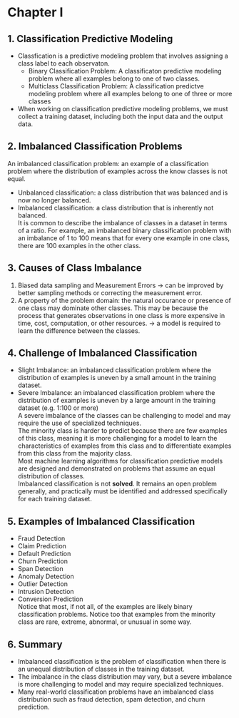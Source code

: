# Chapter I

## 1. Classification Predictive Modeling
- Classfication is a predictive modeling problem that involves assigning a class label to each observaton. 
  - Binary Classification Problem: A classificaton predictive modeling problem where all examples belong to one of two classes. 
  - Multiclass Classification Problem: A classification predictve modeling problem where all examples belong to one of three or more classes
- When working on classification predictive modeling problems, we must collect a training dataset, including both the input data and the output data.

## 2. Imbalanced Classification Problems 
An imbalanced classification problem: an example of a classification problem where the distribution of examples across the know classes is not equal. 
- Unbalanced classification: a class distribution that was balanced and is now no longer balanced. 
- Imbalanced classification: a class distribution that is inherently not balanced.  
It is common to describe the imbalance of classes in a dataset in terms of a ratio. For example, an imbalanced binary classification problem with an imbalance of 1 to 100 means that for every one example in one class, there are 100 examples in the other class. 

## 3. Causes of Class Imbalance 
1. Biased data sampling and Measurement Errors -> can be improved by better sampling methods or correcting the measurement error. 
2. A property of the problem domain: the natural occurance or presence of one class may dominate other classes. This may be because the process that generates observations in one class is more expensive in time, cost, computation, or other resources. -> a model is required to learn the difference between the classes.

## 4. Challenge of Imbalanced Classification 
- Slight Imbalance: an imbalanced classification problem where the distribution of examples is uneven by a small amount in the training dataset. 
- Severe Imbalance: an imbalanced classification problem where the distribution of examples is uneven by a large amount in the training dataset (e.g. 1:100 or more)   
A severe imbalance of the classes can be challenging to model and may require the use of specialized techniques.   
The minority class is harder to predict because there are few examples of this class, meaning it is more challenging for a model to learn the characteristics of examples from this class and to differentiate examples from this class from the majority class.   
Most machine learning algorithms for classification predictive models are designed and demonstrated on problems that assume an equal distribution of classes.   
Imbalanced classification is not __solved__. It remains an open problem generally, and practically must be identified and addressed specifically for each training dataset. 

## 5. Examples of Imbalanced Classification
- Fraud Detection
- Claim Prediction
- Default Prediction
- Churn Prediction
- Span Detection
- Anomaly Detection
- Outlier Detection
- Intrusion Detection
- Conversion Prediction   
Notice that most, if not all, of the examples are likely binary classification problems. Notice too that examples from the minority class are rare, extreme, abnormal, or unusual in some way. 

## 6. Summary
- Imbalanced classification is the problem of classification when  there is an unequal distribution of classes in the training dataset.
- The imbalance in the class distribution may vary, but a severe imbalance is more challenging to model and may require specialized techniques. 
- Many real-world classification problems have an imbalanced class distribution such as fraud detection, spam detection, and churn prediction. 

